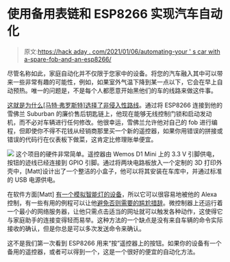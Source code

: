 # 使用备用表链和 ESP8266 实现汽车自动化

> 原文:[https://hack aday . com/2021/01/06/automating-your ' s car with a-spare-fob-and-an-esp8266/](https://hackaday.com/2021/01/06/automating-your-car-with-a-spare-fob-and-an-esp8266/)

尽管名称如此，家庭自动化并不仅限于您家中的设备。将您的汽车融入其中可以带来一些非常有趣的可能性，例如，如果室外气温下降到某一点以下，它会在早上自动预热。唯一的问题是，不是每个人都愿意开始黑他们的车的线路来做这件事。

[这就是为什么[马特·弗罗斯特]选择了非侵入性路线](https://gitlab.com/milagrofrost/esp8266-car-key-fob-iot/)。通过将 ESP8266 连接到他的雪佛兰 Suburban 的廉价售后钥匙链上，他现在能够无线控制门锁和启动发动机，而不必对车辆进行任何修改。他很幸运，雪佛兰允许他对自己的 fob 进行编程，但即使你不得不花钱从经销商那里买一个新的遥控器，如果你用错误的拼接或错误的代码行在仪表板下做菜，这肯定比修理账单便宜。

[![](../Images/f213730c9ec99b7aa33468880052f4c4.png)](https://hackaday.com/wp-content/uploads/2020/12/espfob_detail.jpg) 这个项目的硬件非常简单。遥控器由 Wemos D1 Mini 上的 3.3 V 引脚供电，按钮的迹线已经连接到 GPIO 引脚。通过将两块电路板放入一个定制的 3D 打印外壳中，[Matt]设计出了一个整洁的小盒子，他可以将其安装在车库中，并通过标准的 USB 电源供电。

在软件方面[Matt] [有一个模拟智能灯的设备](https://hackaday.com/2017/07/22/talking-to-a-lamp/)，所以它可以很容易地被他的 Alexa 控制，有一些有用的例程可以让他[避免否则需要的尴尬措辞](https://hackaday.com/2019/02/04/esp8266-and-alexa-team-up-to-tend-bar/)。微控制器上还运行着一个最小的网络服务器，让他只需点击适当的网址就可以触发各种动作，这使得它与家庭助手的连接变得轻而易举。这种方法的一个缺点是没有来自车辆的命令实际接收的确认，但是你总是可以多次发送命令来确认。

这不是我们第一次看到 ESP8266 用来“按”遥控器上的按钮。如果你的设备有一个备用的遥控器，或者可以得到一个，这是一个很好的便宜的自动化方法。